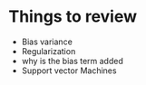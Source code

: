 
# Things to review

- Bias variance
- Regularization
- why is the bias term added
- Support vector Machines